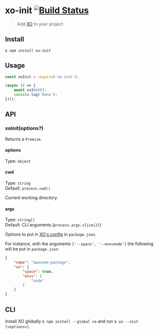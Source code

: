 # xo-init [![Build Status](https://travis-ci.org/xojs/xo-init.svg?branch=master)](https://travis-ci.org/xojs/xo-init)

> Add [XO](https://github.com/xojs/xo) to your project


## Install

```
$ npm install xo-init
```


## Usage

```js
const xoInit = require('xo-init');

(async () => {
	await xoInit();
	console.log('Done');
})();
```


## API

### xoInit(options?)

Returns a `Promise`.

#### options

Type: `object`

#### cwd

Type: `string`<br>
Default: `process.cwd()`

Current working directory.

#### args

Type: `string[]`<br>
Default: CLI arguments *(`process.argv.slice(2)`)*

Options to put in [XO's config](https://www.npmjs.com/package/xo#config) in `package.json`.

For instance, with the arguments `['--space', '--env=node']` the following will be put in `package.json`:

```json
{
	"name": "awesome-package",
	"xo": {
		"space": true,
		"envs": [
			"node"
		]
	}
}
```


## CLI

Install XO globally `$ npm install --global xo` and run `$ xo --init [<options>]`.

